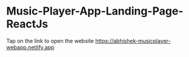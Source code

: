 # Music-Player-App-Landing-Page-ReactJs

Tap on the link to open the website
https://abhishek-musicplayer-webapp.netlify.app
